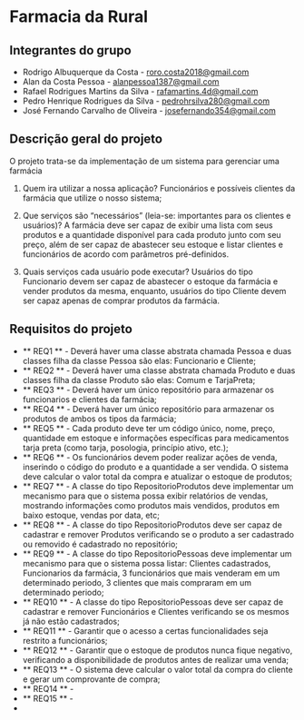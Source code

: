# Farmacia da Rural

## Integrantes do grupo
* Rodrigo Albuquerque da Costa - roro.costa2018@gmail.com
* Alan da Costa Pessoa - alanpessoa1387@gmail.com
* Rafael Rodrigues Martins da Silva - rafamartins.4d@gmail.com
* Pedro Henrique Rodrigues da Silva - pedrohrsilva280@gmail.com
* José Fernando Carvalho de Oliveira - josefernando354@gmail.com

## Descrição geral do projeto
O projeto trata-se da implementação de um sistema para gerenciar uma farmácia 

 1. Quem ira utilizar a nossa aplicação?
    Funcionários e possíveis clientes da farmácia que utilize o nosso sistema;
    
 2. Que serviços são “necessários” (leia-se: importantes para os clientes e usuários)?
    A farmácia deve ser capaz de exibir uma lista com seus produtos e a quantidade disponível para cada produto junto com seu preço, além de ser capaz de abastecer seu estoque e listar clientes e funcionários de acordo com parâmetros pré-definidos.
    
 3. Quais serviços cada usuário pode executar?
    Usuários do tipo Funcionario devem ser capaz de abastecer o estoque da farmácia e vender produtos da mesma, enquanto, usuários do tipo Cliente devem ser capaz apenas de comprar produtos da farmácia.

## Requisitos do projeto

* ** REQ1 ** - Deverá haver uma classe abstrata chamada Pessoa e duas classes filha da classe Pessoa são elas: Funcionario e Cliente;
* ** REQ2 ** - Deverá haver uma classe abstrata chamada Produto e duas classes filha da classe Produto são elas: Comum e TarjaPreta;
* ** REQ3 ** - Deverá haver um único repositório para armazenar os funcionarios e clientes da farmácia;
* ** REQ4 ** - Deverá haver um único repositório para armazenar os produtos de ambos os tipos da farmácia;
* ** REQ5 ** - Cada produto deve ter um código único, nome, preço, quantidade em estoque e informações específicas para medicamentos tarja preta (como tarja, posologia, princípio ativo, etc.);
* ** REQ6 ** - Os funcionários devem poder realizar ações de venda, inserindo o código do produto e a quantidade a ser vendida. O sistema deve calcular o valor total da compra e atualizar o estoque de produtos;
* ** REQ7 ** - A classe do tipo RepositorioProdutos deve implementar um mecanismo para que o sistema possa exibir relatórios de vendas, mostrando informações como produtos mais vendidos, produtos em baixo estoque, vendas por data, etc;
* ** REQ8 ** - A classe do tipo RepositorioProdutos deve ser capaz de cadastrar e remover Produtos verificando se o produto a ser cadastrado ou removido é cadastrado no repositório;
* ** REQ9 ** - A classe do tipo RepositorioPessoas deve implementar um mecanismo para que o sistema possa listar: Clientes cadastrados, Funcionarios da farmácia, 3 funcionários que mais venderam em um determinado periodo, 3 clientes que mais compraram em um determinado periodo;
* ** REQ10 ** - A classe do tipo RepositorioPessoas deve ser capaz de cadastrar e remover Funcionários e Clientes verificando se os mesmos já não estão cadastrados;
* ** REQ11 ** - Garantir que o acesso a certas funcionalidades seja restrito a funcionários;
* ** REQ12 ** - Garantir que o estoque de produtos nunca fique negativo, verificando a disponibilidade de produtos antes de realizar uma venda;
* ** REQ13 ** - O sistema deve calcular o valor total da compra do cliente e gerar um comprovante de compra;
* ** REQ14 ** -
* ** REQ15 ** -
*
